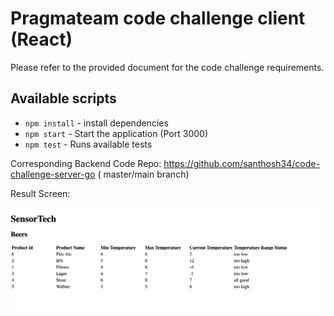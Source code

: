 # Pragmateam code challenge client (React)

Please refer to the provided document for the code challenge requirements. 

## Available scripts
- `npm install` - install dependencies  
- `npm start` - Start the application (Port 3000)
- `npm test` - Runs available tests

Corresponding Backend Code Repo: 
https://github.com/santhosh34/code-challenge-server-go   ( master/main branch)

Result Screen: 

![Result Screen](docs/final%20result%20on%20screen.png?raw=true)

 
